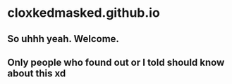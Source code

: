 # cloxkedmasked.github.io
## So uhhh yeah. Welcome.
## Only people who found out or I told should know about this xd
